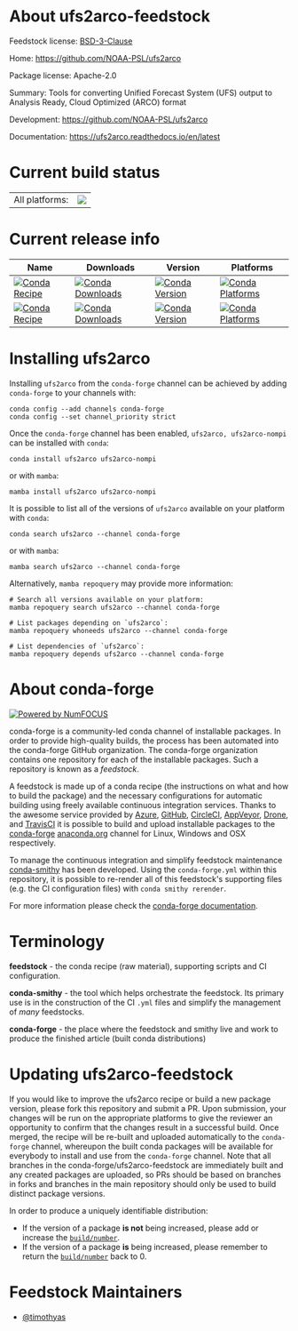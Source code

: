 About ufs2arco-feedstock
========================

Feedstock license: [BSD-3-Clause](https://github.com/conda-forge/ufs2arco-feedstock/blob/main/LICENSE.txt)

Home: https://github.com/NOAA-PSL/ufs2arco

Package license: Apache-2.0

Summary: Tools for converting Unified Forecast System (UFS) output to Analysis Ready, Cloud Optimized (ARCO) format

Development: https://github.com/NOAA-PSL/ufs2arco

Documentation: https://ufs2arco.readthedocs.io/en/latest

Current build status
====================


<table><tr><td>All platforms:</td>
    <td>
      <a href="https://dev.azure.com/conda-forge/feedstock-builds/_build/latest?definitionId=26204&branchName=main">
        <img src="https://dev.azure.com/conda-forge/feedstock-builds/_apis/build/status/ufs2arco-feedstock?branchName=main">
      </a>
    </td>
  </tr>
</table>

Current release info
====================

| Name | Downloads | Version | Platforms |
| --- | --- | --- | --- |
| [![Conda Recipe](https://img.shields.io/badge/recipe-ufs2arco-green.svg)](https://anaconda.org/conda-forge/ufs2arco) | [![Conda Downloads](https://img.shields.io/conda/dn/conda-forge/ufs2arco.svg)](https://anaconda.org/conda-forge/ufs2arco) | [![Conda Version](https://img.shields.io/conda/vn/conda-forge/ufs2arco.svg)](https://anaconda.org/conda-forge/ufs2arco) | [![Conda Platforms](https://img.shields.io/conda/pn/conda-forge/ufs2arco.svg)](https://anaconda.org/conda-forge/ufs2arco) |
| [![Conda Recipe](https://img.shields.io/badge/recipe-ufs2arco--nompi-green.svg)](https://anaconda.org/conda-forge/ufs2arco-nompi) | [![Conda Downloads](https://img.shields.io/conda/dn/conda-forge/ufs2arco-nompi.svg)](https://anaconda.org/conda-forge/ufs2arco-nompi) | [![Conda Version](https://img.shields.io/conda/vn/conda-forge/ufs2arco-nompi.svg)](https://anaconda.org/conda-forge/ufs2arco-nompi) | [![Conda Platforms](https://img.shields.io/conda/pn/conda-forge/ufs2arco-nompi.svg)](https://anaconda.org/conda-forge/ufs2arco-nompi) |

Installing ufs2arco
===================

Installing `ufs2arco` from the `conda-forge` channel can be achieved by adding `conda-forge` to your channels with:

```
conda config --add channels conda-forge
conda config --set channel_priority strict
```

Once the `conda-forge` channel has been enabled, `ufs2arco, ufs2arco-nompi` can be installed with `conda`:

```
conda install ufs2arco ufs2arco-nompi
```

or with `mamba`:

```
mamba install ufs2arco ufs2arco-nompi
```

It is possible to list all of the versions of `ufs2arco` available on your platform with `conda`:

```
conda search ufs2arco --channel conda-forge
```

or with `mamba`:

```
mamba search ufs2arco --channel conda-forge
```

Alternatively, `mamba repoquery` may provide more information:

```
# Search all versions available on your platform:
mamba repoquery search ufs2arco --channel conda-forge

# List packages depending on `ufs2arco`:
mamba repoquery whoneeds ufs2arco --channel conda-forge

# List dependencies of `ufs2arco`:
mamba repoquery depends ufs2arco --channel conda-forge
```


About conda-forge
=================

[![Powered by
NumFOCUS](https://img.shields.io/badge/powered%20by-NumFOCUS-orange.svg?style=flat&colorA=E1523D&colorB=007D8A)](https://numfocus.org)

conda-forge is a community-led conda channel of installable packages.
In order to provide high-quality builds, the process has been automated into the
conda-forge GitHub organization. The conda-forge organization contains one repository
for each of the installable packages. Such a repository is known as a *feedstock*.

A feedstock is made up of a conda recipe (the instructions on what and how to build
the package) and the necessary configurations for automatic building using freely
available continuous integration services. Thanks to the awesome service provided by
[Azure](https://azure.microsoft.com/en-us/services/devops/), [GitHub](https://github.com/),
[CircleCI](https://circleci.com/), [AppVeyor](https://www.appveyor.com/),
[Drone](https://cloud.drone.io/welcome), and [TravisCI](https://travis-ci.com/)
it is possible to build and upload installable packages to the
[conda-forge](https://anaconda.org/conda-forge) [anaconda.org](https://anaconda.org/)
channel for Linux, Windows and OSX respectively.

To manage the continuous integration and simplify feedstock maintenance
[conda-smithy](https://github.com/conda-forge/conda-smithy) has been developed.
Using the ``conda-forge.yml`` within this repository, it is possible to re-render all of
this feedstock's supporting files (e.g. the CI configuration files) with ``conda smithy rerender``.

For more information please check the [conda-forge documentation](https://conda-forge.org/docs/).

Terminology
===========

**feedstock** - the conda recipe (raw material), supporting scripts and CI configuration.

**conda-smithy** - the tool which helps orchestrate the feedstock.
                   Its primary use is in the construction of the CI ``.yml`` files
                   and simplify the management of *many* feedstocks.

**conda-forge** - the place where the feedstock and smithy live and work to
                  produce the finished article (built conda distributions)


Updating ufs2arco-feedstock
===========================

If you would like to improve the ufs2arco recipe or build a new
package version, please fork this repository and submit a PR. Upon submission,
your changes will be run on the appropriate platforms to give the reviewer an
opportunity to confirm that the changes result in a successful build. Once
merged, the recipe will be re-built and uploaded automatically to the
`conda-forge` channel, whereupon the built conda packages will be available for
everybody to install and use from the `conda-forge` channel.
Note that all branches in the conda-forge/ufs2arco-feedstock are
immediately built and any created packages are uploaded, so PRs should be based
on branches in forks and branches in the main repository should only be used to
build distinct package versions.

In order to produce a uniquely identifiable distribution:
 * If the version of a package **is not** being increased, please add or increase
   the [``build/number``](https://docs.conda.io/projects/conda-build/en/latest/resources/define-metadata.html#build-number-and-string).
 * If the version of a package **is** being increased, please remember to return
   the [``build/number``](https://docs.conda.io/projects/conda-build/en/latest/resources/define-metadata.html#build-number-and-string)
   back to 0.

Feedstock Maintainers
=====================

* [@timothyas](https://github.com/timothyas/)

